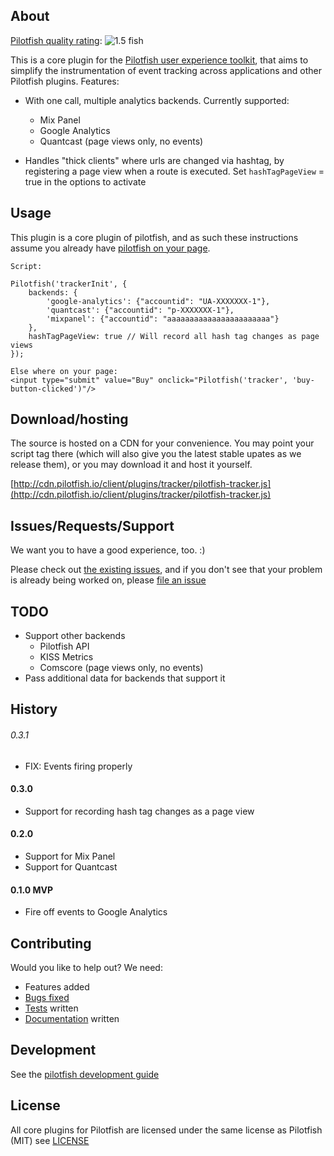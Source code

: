 ## About

[Pilotfish quality rating](https://github.com/pilotfish/pilotfish/blob/master/doc/ratings.md): ![1.5 fish](http://cdn.pilotfish.io/img/pilotfish-rating-1.5.png)

This is a core plugin for the [Pilotfish user experience toolkit](http://pilotfish.io), that aims to simplify the instrumentation of event tracking across applications and other Pilotfish plugins. Features:

* With one call, multiple analytics backends. Currently supported:
    * Mix Panel
    * Google Analytics
    * Quantcast (page views only, no events)

* Handles "thick clients" where urls are changed via hashtag, by registering a page view when a route is executed. Set `hashTagPageView` = true in the options to activate


## Usage

This plugin is a core plugin of pilotfish, and as such these instructions assume you already have [pilotfish on your page](https://gist.github.com/3645309). 

```
Script:

Pilotfish('trackerInit', {
    backends: {
        'google-analytics': {"accountid": "UA-XXXXXXX-1"},
        'quantcast': {"accountid": "p-XXXXXXX-1"},
        'mixpanel': {"accountid": "aaaaaaaaaaaaaaaaaaaaaaa"}
    },
    hashTagPageView: true // Will record all hash tag changes as page views
});

Else where on your page:
<input type="submit" value="Buy" onclick="Pilotfish('tracker', 'buy-button-clicked')"/>
```

## Download/hosting
The source is hosted on a CDN for your convenience. You may point your script tag there (which will also give you the latest stable upates as we release them), or you may download it and host it yourself.

[http://cdn.pilotfish.io/client/plugins/tracker/pilotfish-tracker.js](http://cdn.pilotfish.io/client/plugins/tracker/pilotfish-tracker.js)

## Issues/Requests/Support
We want you to have a good experience, too. :)

Please check out [the existing issues](https://github.com/pilotfish/pilotfish/issues), and if you don't see that your problem is already being worked on, please [file an issue](https://github.com/pilotfish/pilotfish/issues/new)

## TODO
* Support other backends
	* Pilotfish API
	* KISS Metrics
	* Comscore (page views only, no events)
* Pass additional data for backends that support it


## History

###### 0.3.1
* FIX: Events firing properly

#### 0.3.0
* Support for recording hash tag changes as a page view

#### 0.2.0
* Support for Mix Panel
* Support for Quantcast

#### 0.1.0 MVP
* Fire off events to Google Analytics 

## Contributing

Would you like to help out? We need:

* Features added
* [Bugs fixed](https://github.com/pilotfish/pilotfish/issues)
* [Tests](https://github.com/pilotfish/pilotfish/tree/master/plugins/tracker/test) written
* [Documentation](https://github.com/pilotfish/pilotfish/tree/master/doc) written

## Development
See the [pilotfish development guide](https://github.com/pilotfish/pilotfish/blob/master/doc/development.md)


## License
All core plugins for Pilotfish are licensed under the same license as Pilotfish (MIT) see [LICENSE](https://github.com/pilotfish/pilotfish/blob/master/LICENSE)


